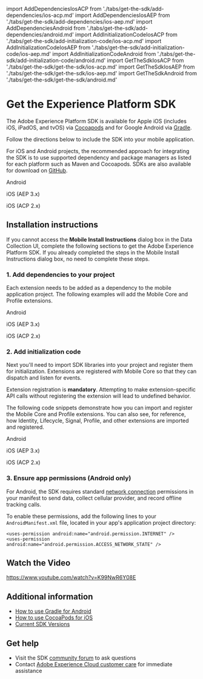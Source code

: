 import AddDependenciesIosACP from './tabs/get-the-sdk/add-dependencies/ios-acp.md'
import AddDependenciesIosAEP from './tabs/get-the-sdk/add-dependencies/ios-aep.md'
import AddDependenciesAndroid from './tabs/get-the-sdk/add-dependencies/android.md'
import AddInitializationCodeIosACP from './tabs/get-the-sdk/add-initialization-code/ios-acp.md'
import AddInitializationCodeIosAEP from './tabs/get-the-sdk/add-initialization-code/ios-aep.md'
import AddInitializationCodeAndroid from './tabs/get-the-sdk/add-initialization-code/android.md'
import GetTheSdkIosACP from './tabs/get-the-sdk/get-the-sdk/ios-acp.md'
import GetTheSdkIosAEP from './tabs/get-the-sdk/get-the-sdk/ios-aep.md'
import GetTheSdkAndroid from './tabs/get-the-sdk/get-the-sdk/android.md'

# Get the Experience Platform SDK

The Adobe Experience Platform SDK is available for Apple iOS (includes iOS, iPadOS, and tvOS) via [Cocoapods](https://cocoapods.org/) and for Google Android via [Gradle](https://gradle.org).

Follow the directions below to include the SDK into your mobile application.

<InlineAlert variant="info" slots="text"/>

For iOS and Android projects, the recommended approach for integrating the SDK is to use supported dependency and package managers as listed for each platform such as Maven and Cocoapods. SDKs are also available for download on [GitHub](https://github.com/Adobe-Marketing-Cloud/acp-sdks/).

<TabsBlock orientation="horizontal" slots="heading, content" repeat="3"/>

Android

<GetTheSdkAndroid/>

iOS (AEP 3.x)

<GetTheSdkIosAEP/>

iOS (ACP 2.x)

<GetTheSdkIosACP/>

## Installation instructions

If you cannot access the **Mobile Install Instructions** dialog box in the Data Collection UI, complete the following sections to get the Adobe Experience Platform SDK. If you already completed the steps in the Mobile Install Instructions dialog box, no need to complete these steps.

### 1. Add dependencies to your project

Each extension needs to be added as a dependency to the mobile application project. The following examples will add the Mobile Core and Profile extensions.

<TabsBlock orientation="horizontal" slots="heading, content" repeat="3"/>

Android

<AddDependenciesAndroid/>

iOS (AEP 3.x)

<AddDependenciesIosAEP/>

iOS (ACP 2.x)

<AddDependenciesIosACP/>

### 2. Add initialization code

Next you'll need to import SDK libraries into your project and register them for initialization. Extensions are registered with Mobile Core so that they can dispatch and listen for events.

<InlineAlert variant="warning" slots="text"/>

Extension registration is **mandatory**. Attempting to make extension-specific API calls without registering the extension will lead to undefined behavior.

The following code snippets demonstrate how you can import and register the Mobile Core and Profile extensions. You can also see, for reference, how Identity, Lifecycle, Signal, Profile, and other extensions are imported and registered.

<TabsBlock orientation="horizontal" slots="heading, content" repeat="3"/>

Android

<AddInitializationCodeAndroid/>

iOS (AEP 3.x)

<AddInitializationCodeIosAEP/>

iOS (ACP 2.x)

<AddInitializationCodeIosACP/>

### 3. Ensure app permissions (Android only)

For Android, the SDK requires standard [network connection](https://developer.android.com/training/basics/network-ops/connecting) permissions in your manifest to send data, collect cellular provider, and record offline tracking calls.

To enable these permissions, add the following lines to your `AndroidManifest.xml` file, located in your app's application project directory:

```markup
<uses-permission android:name="android.permission.INTERNET" />
<uses-permission android:name="android.permission.ACCESS_NETWORK_STATE" />
```

## Watch the Video

<Media slots="video"/>

<https://www.youtube.com/watch?v=K99NwR6Y08E>

## Additional information

* [How to use Gradle for Android](https://docs.gradle.org/current/userguide/userguide.html)
* [How to use CocoaPods for iOS ](https://guides.cocoapods.org/using/using-cocoapods)
* [Current SDK Versions](../upgrade-platform-sdks/current-sdk-versions.md)

## Get help

* Visit the SDK [community forum](https://forums.adobe.com/community/experience-cloud/platform/launch/sdk) to ask questions
* Contact [Adobe Experience Cloud customer care](https://experienceleague.adobe.com/?support-solution=General#support) for immediate assistance

